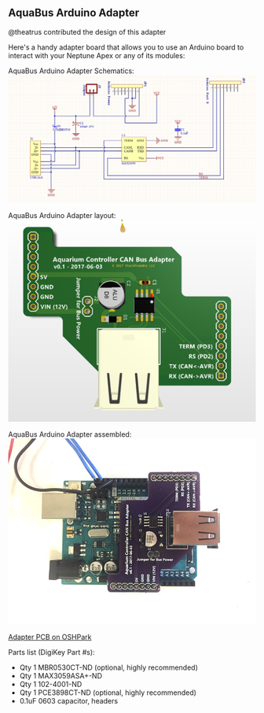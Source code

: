 ## AquaBus Arduino Adapter

@theatrus contributed the design of this adapter

Here's a handy adapter board that allows you to use an Arduino board to interact with your Neptune Apex or any of its modules:

AquaBus Arduino Adapter Schematics:
![Aquabus Arduino Adapter Schematics](adapter_arduino_sch.png)

AquaBus Arduino Adapter layout:
![Aquabus Arduino Adapter layout](adapter_arduino.png)

AquaBus Arduino Adapter assembled:
![Aquabus Arduino Adapter assembled](pcb.jpg)

[Adapter PCB on OSHPark](https://oshpark.com/shared_projects/xwEmx9A8)

Parts list (DigiKey Part #s):
- Qty 1 MBR0530CT-ND (optional, highly recommended)
- Qty 1 MAX3059ASA+-ND
- Qty 1 102-4001-ND
- Qty 1 PCE3898CT-ND (optional, highly recommended)
- 0.1uF 0603 capacitor, headers
